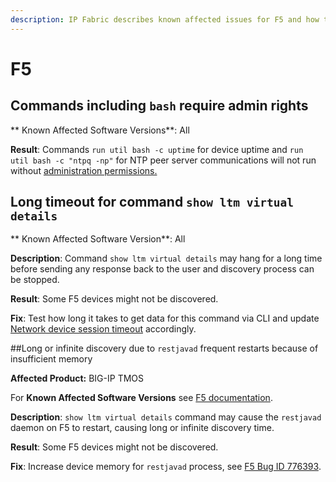```yaml
---
description: IP Fabric describes known affected issues for F5 and how to fix them.
---
```


# F5

## Commands including `bash` require admin rights

** Known Affected Software Versions**: All

**Result**: Commands `run util bash -c uptime` for device uptime and `run util bash -c "ntpq -np"` for NTP peer server communications will not run without
 [administration permissions.](https://api-u.f5.com/support/kb-articles/K10272?pdf)

## Long timeout for command `show ltm virtual details`

** Known Affected Software Version**: All

**Description**: Command `show ltm virtual details` may hang for a long time before sending any response back to the user and discovery process can be stopped.

**Result**: Some F5 devices might not be discovered.

**Fix**: Test how long it takes to get data for this command via CLI and update [Network device session timeout](../../../IP_Fabric_Settings/advanced/SSH_telnet.md) accordingly.

##Long or infinite discovery due to `restjavad` frequent restarts because of insufficient memory

**Affected Product:** BIG-IP TMOS

For **Known Affected Software Versions** see [F5 documentation](https://cdn.f5.com/product/bugtracker/ID776393.html).

**Description**: `show ltm virtual details` command may cause the `restjavad` daemon on F5 to restart, causing long or infinite discovery time.

**Result**: Some F5 devices might not be discovered.

**Fix**: Increase device memory for `restjavad` process, see [F5 Bug ID 776393](https://cdn.f5.com/product/bugtracker/ID776393.html).
